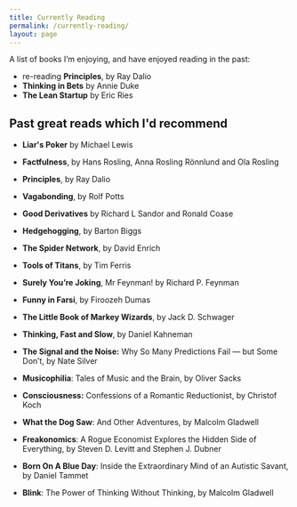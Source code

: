 ```yaml
---
title: Currently Reading
permalink: /currently-reading/
layout: page
---
```

A list of books I’m enjoying, and have enjoyed reading in the past:

  * re-reading **Principles**, by Ray Dalio 
  * **Thinking in Bets** by Annie Duke
  *  **The Lean Startup** by Eric Ries   

## Past great reads which I'd recommend 

  * **Liar's Poker** by Michael Lewis 

  * **Factfulness**, by Hans Rosling, Anna Rosling Rönnlund and Ola Rosling

  * **Principles**, by Ray Dalio  

  * **Vagabonding**, by Rolf Potts 

  * **Good Derivatives** by Richard L Sandor and Ronald Coase

  * **Hedgehogging**, by Barton Biggs 

  * **The Spider Network**, by David Enrich

  * **Tools of Titans**, by Tim Ferris 

  * **Surely You’re Joking**, Mr Feynman! by Richard P. Feynman   

  * **Funny in Farsi**, by Firoozeh Dumas 

  * **The Little Book of Markey Wizards**, by Jack D. Schwager 

  * **Thinking, Fast and Slow**, by Daniel Kahneman  

  * **The Signal and the Noise:** Why So Many Predictions Fail — but Some Don’t,  by Nate Silver

  * **Musicophilia**: Tales of Music and the Brain,  by Oliver Sacks

  * **Consciousness:** Confessions of a Romantic Reductionist,  by Christof Koch

  * **What the Dog Saw**: And Other Adventures,  by Malcolm Gladwell

  * **Freakonomics**: A Rogue Economist Explores the Hidden Side of Everything, by Steven D. Levitt and Stephen J. Dubner

  * **Born On A Blue Day**: Inside the Extraordinary Mind of an Autistic Savant,  by Daniel Tammet

  * **Blink**: The Power of Thinking Without Thinking, by Malcolm Gladwell